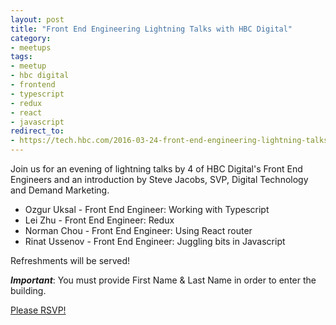```yaml
---
layout: post
title: "Front End Engineering Lightning Talks with HBC Digital"
category:
- meetups
tags:
- meetup
- hbc digital
- frontend
- typescript
- redux
- react
- javascript
redirect_to:
- https://tech.hbc.com/2016-03-24-front-end-engineering-lightning-talks-with-hbc-digital.html
---
```


Join us for an evening of lightning talks by 4 of HBC Digital's Front End Engineers and an introduction by Steve Jacobs, SVP, Digital Technology and Demand Marketing.

- Ozgur Uksal - Front End Engineer: Working with Typescript
- Lei Zhu - Front End Engineer: Redux
- Norman Chou - Front End Engineer: Using React router
- Rinat Ussenov - Front End Engineer: Juggling bits in Javascript

Refreshments will be served!

_**Important**_: You must provide First Name & Last Name in order to enter the building.

[Please RSVP!](http://www.meetup.com/HBC-Digital-Retail-Technology-Meetup/events/229552807/)
